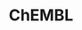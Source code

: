 ---
bigquery: https://console.cloud.google.com/bigquery?p=patents-public-data&d=ebi_chembl&page=dataset
citation: '"The ChEMBL database in 2017." Anna Gaulton, Anne Hersey, Michał Nowotka,
  A Patrícia Bento, Jon Chambers, David Mendez, Prudence Mutowo, Francis Atkinson,
  Louisa J Bellis, Elena Cibrián-Uhalte, Mark Davies, Nathan Dedman, Anneli Karlsson,
  María Paula Magariños, John P Overington, George Papadatos, Ines Smit, Andrew R
  Leach Nucleic acids Research (2017) 45 (Database Issue), D945-D954'
contributors: European Bioinformatics Institute
cost: None
description: ChEMBL Data is a manually curated database of small molecules used in
  drug discovery, including information about existing patented drugs.
documentation: 'schema: https://www.ebi.ac.uk/chembl/db_schema


  '
last_edit: Mon, 04 Apr 2022 19:07:30 GMT
location: https://console.cloud.google.com/marketplace/product/google_patents_public_datasets/chembl
maintained_by: EMBL-EBI, an outstation of European Molecular Biology Laboratory
related_publications: '

  ChEMBL: towards direct deposition of bioassay data.


  Mendez D, Gaulton A, Bento AP, Chambers J, De Veij M, Félix E, Magariños MP, Mosquera
  JF, Mutowo P, Nowotka M, Gordillo-Marañón M, Hunter F, Junco L, Mugumbate G, Rodriguez-Lopez
  M, Atkinson F, Bosc N, Radoux CJ, Segura-Cabrera A, Hersey A, Leach AR.


  — Nucleic Acids Res. 2019; 47(D1):D930-D940. doi: 10.1093/nar/gky1075

  '
schema_fields: '[''ddd_value'', ''molecular_mechanism'', ''relationship_desc'', ''warning_description'',
  ''assay_type'', ''log_id'', ''hbd'', ''idx'', ''syn_type'', ''related_tid'', ''ingredient'',
  ''parent_molregno'', ''l7'', ''organism'', ''warning_id'', ''as_id'', ''entity_type'',
  ''canonical_smiles'', ''compound_key'', ''molfile'', ''text_value'', ''availability_type'',
  ''activity_comment'', ''domain_id'', ''assay_strain'', ''actsm_id'', ''tax_id'',
  ''level1_description'', ''standard_inchi_key'', ''substrate_record_id'', ''acd_most_apka'',
  ''annotation'', ''drug_product_flag'', ''domain_type'', ''record_id'', ''label'',
  ''cpd_str_alert_id'', ''efo_id'', ''patent_id'', ''usan_year'', ''upper_value'',
  ''enzyme_tid'', ''ddd_admr'', ''first_page'', ''lle'', ''qed_weighted'', ''issue'',
  ''l2'', ''assay_class_id'', ''topical'', ''ridx'', ''level1'', ''ass_cls_map_id'',
  ''aromatic_rings'', ''cell_name'', ''ro3_pass'', ''normal_range_min'', ''compd_id'',
  ''sequence_md5sum'', ''downgraded'', ''acd_logp'', ''assay_category'', ''parent_type'',
  ''cx_most_apka'', ''synonyms'', ''ap_id'', ''warning_class'', ''result_flag'', ''comp_go_id'',
  ''withdrawn_class'', ''homologue'', ''domain_description'', ''publication_number'',
  ''usan_substem'', ''relationship_type'', ''num_alerts'', ''cell_description'', ''alert_name'',
  ''type'', ''warning_year'', ''standard_type'', ''target_mapping'', ''mol_irac_id'',
  ''sitecomp_id'', ''num_ro5_violations'', ''assay_param_id'', ''mc_tax_id'', ''metref_id'',
  ''mc_target_name'', ''subgroup'', ''parameter_type'', ''pchembl_value'', ''orig_description'',
  ''mw_monoisotopic'', ''published_value'', ''ref_id'', ''country'', ''component_type'',
  ''oc_id'', ''withdrawn_flag'', ''submission_date'', ''who_name'', ''site_name'',
  ''db_version'', ''title'', ''level3'', ''value'', ''pref_name'', ''bao_format'',
  ''class_level'', ''tid_fixed'', ''bto_id'', ''efo_term'', ''cx_logp'', ''assay_desc'',
  ''alert_id'', ''entity_id'', ''volume'', ''who_extra'', ''molecule_type'', ''curated_by'',
  ''sequence'', ''met_comment'', ''doi'', ''description'', ''innovator_company'',
  ''parent_id'', ''ref_url'', ''stat'', ''drugind_id'', ''db_source'', ''drug_record_id'',
  ''bao_endpoint'', ''cell_id'', ''component_id'', ''acd_most_bpka'', ''level5'',
  ''direct_interaction'', ''targcomp_id'', ''assay_tax_id'', ''aidx'', ''co_stem_id'',
  ''binding_site_comment'', ''definition'', ''hba'', ''disease_efficacy'', ''warning_type'',
  ''updated_by'', ''data_validity_comment'', ''dosed_ingredient'', ''bei'', ''domain_name'',
  ''curation_comment'', ''start_position'', ''cell_source_tissue'', ''authors'', ''cx_most_bpka'',
  ''chembl_id'', ''short_name'', ''polymer_flag'', ''indication_class'', ''biocomp_id'',
  ''route'', ''cell_source_organism'', ''protein_class_desc'', ''research_stem'',
  ''molregno'', ''major_class'', ''frac_class_id'', ''usan_stem'', ''sei'', ''published_type'',
  ''abstract'', ''pathway_key'', ''source_domain_id'', ''assay_id'', ''tid'', ''source'',
  ''enzyme_name'', ''cl_lincs_id'', ''compound_name'', ''component_synonym'', ''indref_id'',
  ''level4'', ''assay_cell_type'', ''chebi_par_id'', ''priority'', ''therapeutic_flag'',
  ''status'', ''hrac_code'', ''isoform'', ''l8'', ''patent_no'', ''relationship'',
  ''published_relation'', ''doc_id'', ''cell_ontology_id'', ''caloha_id'', ''prodrug'',
  ''mc_target_accession'', ''pubmed_id'', ''assay_organism'', ''molsyn_id'', ''go_id'',
  ''year'', ''prod_pat_id'', ''atc_code'', ''parameter_value'', ''mechanism_comment'',
  ''name'', ''usan_stem_definition'', ''patent_use_code'', ''creation_date'', ''target_type'',
  ''alert_set_id'', ''cidx'', ''product_id'', ''journal'', ''ref_type'', ''irac_code'',
  ''job_id'', ''strength'', ''class_type'', ''molecular_species'', ''company'', ''standard_relation'',
  ''mesh_id'', ''ddd_id'', ''warnref_id'', ''compsyn_id'', ''active_molregno'', ''target_desc'',
  ''last_page'', ''prediction_method'', ''end_position'', ''protein_class_synonym'',
  ''chirality'', ''src_assay_id'', ''updated_on'', ''num_lipinski_ro5_violations'',
  ''uo_units'', ''l6'', ''assay_tissue'', ''uberon_id'', ''mol_hrac_id'', ''assay_subcellular_fraction'',
  ''src_id'', ''level2'', ''parenteral'', ''approval_date'', ''mesh_heading'', ''level3_description'',
  ''site_residues'', ''toid'', ''l4'', ''smid'', ''metabolite_record_id'', ''clo_id'',
  ''mecref_id'', ''confidence'', ''usan_stem_id'', ''active_ingredient'', ''predbind_id'',
  ''bao_id'', ''level2_description'', ''l3'', ''assay_source'', ''mec_id'', ''standard_inchi'',
  ''hrac_class_id'', ''tissue_id'', ''mechanism_of_action'', ''tbl'', ''nda_type'',
  ''ddd_comment'', ''rgid'', ''activity_id'', ''ddd_units'', ''formulation_id'', ''stem'',
  ''comments'', ''stem_class'', ''doc_type'', ''met_conversion'', ''met_id'', ''warning_country'',
  ''standard_upper_value'', ''published_units'', ''applicant_full_name'', ''path'',
  ''accession'', ''standard_flag'', ''smarts'', ''ad_type'', ''hbd_lipinski'', ''irac_class_id'',
  ''oral'', ''activity_count'', ''standard_text_value'', ''l1'', ''helm_notation'',
  ''max_phase'', ''cell_source_tax_id'', ''l5'', ''src_short_name'', ''delist_flag'',
  ''relation'', ''first_in_class'', ''variant_id'', ''patent_expire_date'', ''black_box_warning'',
  ''last_active'', ''units'', ''le'', ''site_id'', ''full_molformula'', ''targrel_id'',
  ''aspect'', ''heavy_atoms'', ''acd_logd'', ''res_stem_id'', ''protein_class_id'',
  ''hba_lipinski'', ''cellosaurus_id'', ''mol_atc_id'', ''comp_class_id'', ''full_mwt'',
  ''parent_go_id'', ''psa'', ''frac_code'', ''mol_frac_id'', ''withdrawn_country'',
  ''qudt_units'', ''protclasssyn_id'', ''level4_description'', ''natural_product'',
  ''withdrawn_reason'', ''src_description'', ''confidence_score'', ''first_approval'',
  ''src_compound_id'', ''standard_value'', ''set_name'', ''mc_organism'', ''structure_type'',
  ''max_phase_for_ind'', ''trade_name'', ''mw_freebase'', ''pathway_id'', ''selectivity_comment'',
  ''species_group_flag'', ''std_act_id'', ''action_type'', ''drug_substance_flag'',
  ''dosage_form'', ''mc_target_type'', ''inorganic_flag'', ''standard_units'', ''alogp'',
  ''withdrawn_year'', ''assay_test_type'', ''potential_duplicate'', ''previous_company'',
  ''cx_logd'', ''rtb'', ''version'', ''mutation'', ''normal_range_max'']'
shortname: chembl
tags:
- biotechnology
- health
- chemical
- bioinformatics
- medical
terms_of_use: CC BY-SA 3.0
title: ChEMBL
uuid: e232a192-965c-4ec9-904c-155b6dfe56c5
---